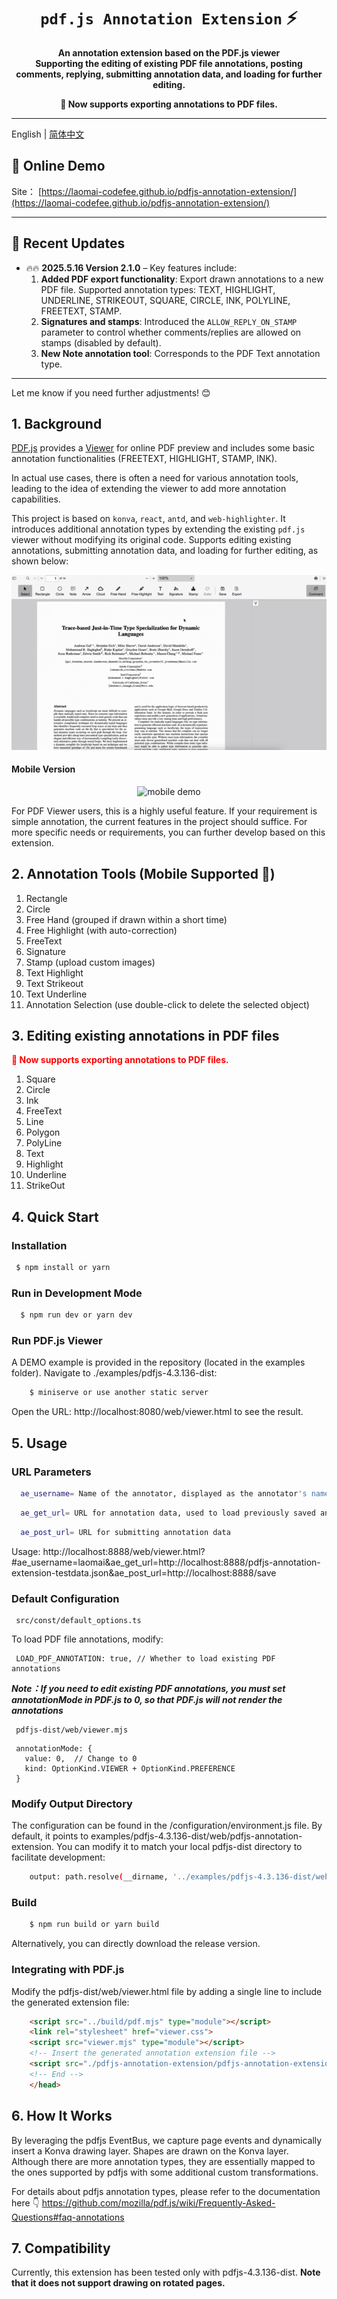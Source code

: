 <div>
    <h1 align="center"><code>pdf.js Annotation Extension</code> ⚡️ </h1>
    <p align="center">
        <strong>An annotation extension based on the PDF.js viewer<br/> Supporting the editing of existing PDF file annotations, posting comments, replying, submitting annotation data, and loading for further editing.</strong>
    </p>
    <p align="center">
        <strong>🚀 Now supports exporting annotations to PDF files.
</strong>
    </p>
</div>

---

English | [简体中文](./README_CN.md)

## 🧭 Online Demo

Site： [https://laomai-codefee.github.io/pdfjs-annotation-extension/](https://laomai-codefee.github.io/pdfjs-annotation-extension/)

--- 

## 📣 Recent Updates  

* 🔥🔥 **2025.5.16  Version 2.1.0** – Key features include:  
  1. **Added PDF export functionality**: Export drawn annotations to a new PDF file. Supported annotation types: TEXT, HIGHLIGHT, UNDERLINE, STRIKEOUT, SQUARE, CIRCLE, INK, POLYLINE, FREETEXT, STAMP.  
  2. **Signatures and stamps**: Introduced the `ALLOW_REPLY_ON_STAMP` parameter to control whether comments/replies are allowed on stamps (disabled by default).  
  3. **New Note annotation tool**: Corresponds to the PDF Text annotation type.  

--- 

Let me know if you need further adjustments! 😊

## 1. Background

[PDF.js](https://mozilla.github.io/pdf.js/) provides a [Viewer](https://mozilla.github.io/pdf.js/web/viewer.html) for online PDF preview and includes some basic annotation functionalities (FREETEXT, HIGHLIGHT, STAMP, INK).

In actual use cases, there is often a need for various annotation tools, leading to the idea of extending the viewer to add more annotation capabilities.

This project is based on `konva`, `react`, `antd`, and `web-highlighter`. It introduces additional annotation types by extending the existing `pdf.js` viewer without modifying its original code. Supports editing existing annotations, submitting annotation data, and loading for further editing, as shown below:

<div align="center">
  <img src="/examples/demo.gif" alt="demo" />
</div>

#### Mobile Version

<div align="center">
  <img src="/examples/mobile.gif" alt="mobile demo" />
</div>

For PDF Viewer users, this is a highly useful feature. If your requirement is simple annotation, the current features in the project should suffice. For more specific needs or requirements, you can further develop based on this extension.

## 2. Annotation Tools (Mobile Supported 📱)

1. Rectangle
2. Circle
3. Free Hand (grouped if drawn within a short time)
4. Free Highlight (with auto-correction)
5. FreeText 
6. Signature
7. Stamp (upload custom images)
8. Text Highlight
9. Text Strikeout
10. Text Underline
11. Annotation Selection (use double-click to delete the selected object)

## 3. Editing existing annotations in PDF files

<strong style="color:red">🚀 Now supports exporting annotations to PDF files.</strong>

1. Square
2. Circle
3. Ink
4. FreeText
5. Line
6. Polygon
7. PolyLine
8. Text
9. Highlight
10. Underline
11. StrikeOut

## 4. Quick Start

### Installation

```bash
 $ npm install or yarn
```

### Run in Development Mode

```bash
  $ npm run dev or yarn dev
```

### Run PDF.js Viewer

A DEMO example is provided in the repository (located in the examples folder). Navigate to ./examples/pdfjs-4.3.136-dist:

```bash
    $ miniserve or use another static server
```

Open the URL: http://localhost:8080/web/viewer.html to see the result.

## 5. Usage

### URL Parameters

```bash
  ae_username= Name of the annotator, displayed as the annotator's name when adding annotations
```
```bash
  ae_get_url= URL for annotation data, used to load previously saved annotation data. Example: ./examples/pdfjs-4.3.136-dist/pdfjs-annotation-extension-testdata.json
```
```bash
  ae_post_url= URL for submitting annotation data
```
Usage: http://localhost:8888/web/viewer.html?#ae_username=laomai&ae_get_url=http://localhost:8888/pdfjs-annotation-extension-testdata.json&ae_post_url=http://localhost:8888/save

### Default Configuration
```
 src/const/default_options.ts
 ```
To load PDF file annotations, modify:
 ```
  LOAD_PDF_ANNOTATION: true, // Whether to load existing PDF annotations
 ```
 ***Note：If you need to edit existing PDF annotations, you must set annotationMode in PDF.js to 0, so that PDF.js will not render the annotations***
 ```
  pdfjs-dist/web/viewer.mjs
 ```
 ```
  annotationMode: {
    value: 0,  // Change to 0
    kind: OptionKind.VIEWER + OptionKind.PREFERENCE
  }
 ```

### Modify Output Directory

   The configuration can be found in the /configuration/environment.js file. By default, it points to examples/pdfjs-4.3.136-dist/web/pdfjs-annotation-extension. You can modify it to match your local pdfjs-dist directory to facilitate development:

```bash
    output: path.resolve(__dirname, '../examples/pdfjs-4.3.136-dist/web/pdfjs-annotation-extension'),
```

### Build

```bash
    $ npm run build or yarn build
```

Alternatively, you can directly download the release version.

### Integrating with PDF.js

Modify the pdfjs-dist/web/viewer.html file by adding a single line to include the generated extension file:

```html
    <script src="../build/pdf.mjs" type="module"></script>
    <link rel="stylesheet" href="viewer.css">
    <script src="viewer.mjs" type="module"></script>
    <!-- Insert the generated annotation extension file -->
    <script src="./pdfjs-annotation-extension/pdfjs-annotation-extension.js" type="module"></script>
    <!-- End -->
    </head>
```

## 6. How It Works

By leveraging the pdfjs EventBus, we capture page events and dynamically insert a Konva drawing layer. Shapes are drawn on the Konva layer. 
Although there are more annotation types, they are essentially mapped to the ones supported by pdfjs with some additional custom transformations.

For details about pdfjs annotation types, please refer to the documentation here 👇
 https://github.com/mozilla/pdf.js/wiki/Frequently-Asked-Questions#faq-annotations

## 7. Compatibility

 Currently, this extension has been tested only with pdfjs-4.3.136-dist.
 **Note that it does not support drawing on rotated pages.**
